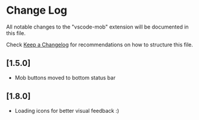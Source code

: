 # Change Log

All notable changes to the "vscode-mob" extension will be documented in this file.

Check [Keep a Changelog](http://keepachangelog.com/) for recommendations on how to structure this file.

## [1.5.0]

- Mob buttons moved to bottom status bar

## [1.8.0]

- Loading icons for better visual feedback :)
